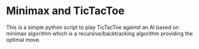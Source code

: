# Minimax and TicTacToe
This is a simple python script to play TicTacToe against an AI based on minimax algorithm which is a recursive/backtracking algorithm providing the optimal move.
